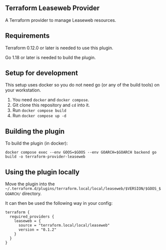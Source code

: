 Terraform Leaseweb Provider
---------------------------

A Terraform provider to manage Leaseweb resources.


Requirements
------------

Terraform 0.12.0 or later is needed to use this plugin.

Go 1.18 or later is needed to build the plugin.


Setup for development
---------------------

This setup uses docker so you do not need go (or any of the build tools) on
your workstation.
1. You need `docker` and `docker compose`.
2. Git clone this repository and `cd` into it.
3. Run `docker compose build`
4. Run `docker compose up -d`


Building the plugin
-------------------

To build the plugin (in docker):

    docker compose exec --env GOOS=$GOOS --env GOARCH=$GOARCH backend go build -o terraform-provider-leaseweb


Using the plugin locally
------------------------

Move the plugin into the `~/.terraform.d/plugins/terraform.local/local/leaseweb/$VERSION/$GOOS_$GOARCH/` directory.

It can then be used the following way in your config:

    terraform {
      required_providers {
        leaseweb = {
          source = "terraform.local/local/leaseweb"
          version = "0.1.2"
        }
      }
    }
